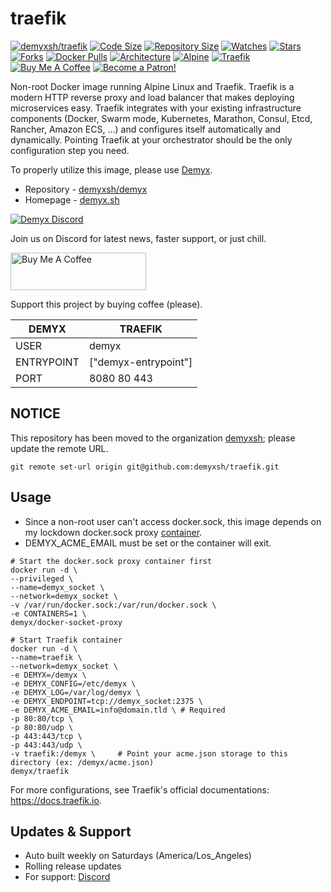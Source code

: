 # traefik
[![demyxsh/traefik](https://github.com/demyxsh/traefik/actions/workflows/main.yml/badge.svg)](https://github.com/demyxsh/traefik/actions/workflows/main.yml)
[![Code Size](https://img.shields.io/github/languages/code-size/demyxsh/traefik?style=flat&color=blue)](https://github.com/demyxsh/traefik)
[![Repository Size](https://img.shields.io/github/repo-size/demyxsh/traefik?style=flat&color=blue)](https://github.com/demyxsh/traefik)
[![Watches](https://img.shields.io/github/watchers/demyxsh/traefik?style=flat&color=blue)](https://github.com/demyxsh/traefik)
[![Stars](https://img.shields.io/github/stars/demyxsh/traefik?style=flat&color=blue)](https://github.com/demyxsh/traefik)
[![Forks](https://img.shields.io/github/forks/demyxsh/traefik?style=flat&color=blue)](https://github.com/demyxsh/traefik)
[![Docker Pulls](https://img.shields.io/docker/pulls/demyx/traefik?style=flat&color=blue)](https://hub.docker.com/r/demyx/traefik)
[![Architecture](https://img.shields.io/badge/linux-amd64-important?style=flat&color=blue)](https://hub.docker.com/r/demyx/traefik)
[![Alpine](https://img.shields.io/badge/dynamic/json?url=https://github.com/demyxsh/traefik/raw/master/version.json&label=alpine&query=$.alpine&color=blue)](https://hub.docker.com/r/demyx/traefik)
[![Traefik](https://img.shields.io/badge/dynamic/json?url=https://github.com/demyxsh/traefik/raw/master/version.json&label=traefik&query=$.traefik&color=blue)](https://hub.docker.com/r/demyx/traefik)
[![Buy Me A Coffee](https://img.shields.io/badge/buy_me_coffee-$5-informational?style=flat&color=blue)](https://www.buymeacoffee.com/VXqkQK5tb)
[![Become a Patron!](https://img.shields.io/badge/become%20a%20patron-$5-informational?style=flat&color=blue)](https://www.patreon.com/bePatron?u=23406156)

Non-root Docker image running Alpine Linux and Traefik. Traefik is a modern HTTP reverse proxy and load balancer that makes deploying microservices easy. Traefik integrates with your existing infrastructure components (Docker, Swarm mode, Kubernetes, Marathon, Consul, Etcd, Rancher, Amazon ECS, ...) and configures itself automatically and dynamically. Pointing Traefik at your orchestrator should be the only configuration step you need.

To properly utilize this image, please use [Demyx](https://demyx.sh/readme).
- Repository - [demyxsh/demyx](https://github.com/demyxsh/demyx)
- Homepage - [demyx.sh](https://demyx.sh)

[![Demyx Discord](https://discordapp.com/api/guilds/1152828583446859818/widget.png?style=banner2)](https://demyx.sh/discord)

Join us on Discord for latest news, faster support, or just chill.

<a href="https://demyx.sh/sponsor-buymeacoffee" target="_blank"><img src="https://cdn.buymeacoffee.com/buttons/v2/default-yellow.png" alt="Buy Me A Coffee" style="height: 60px !important;width: 217px !important;" ></a>

Support this project by buying coffee (please).

DEMYX | TRAEFIK
--- | ---
USER | demyx
ENTRYPOINT | ["demyx-entrypoint"]
PORT | 8080 80 443

## NOTICE
This repository has been moved to the organization [demyxsh](https://github.com/demyxsh); please update the remote URL.
```
git remote set-url origin git@github.com:demyxsh/traefik.git
```

## Usage
- Since a non-root user can't access docker.sock, this image depends on my lockdown docker.sock proxy [container](https://github.com/demyxsh/docker-socket-proxy).
- DEMYX_ACME_EMAIL must be set or the container will exit.

```
# Start the docker.sock proxy container first
docker run -d \
--privileged \
--name=demyx_socket \
--network=demyx_socket \
-v /var/run/docker.sock:/var/run/docker.sock \
-e CONTAINERS=1 \
demyx/docker-socket-proxy

# Start Traefik container
docker run -d \
--name=traefik \
--network=demyx_socket \
-e DEMYX=/demyx \
-e DEMYX_CONFIG=/etc/demyx \
-e DEMYX_LOG=/var/log/demyx \
-e DEMYX_ENDPOINT=tcp://demyx_socket:2375 \
-e DEMYX_ACME_EMAIL=info@domain.tld \ # Required
-p 80:80/tcp \
-p 80:80/udp \
-p 443:443/tcp \
-p 443:443/udp \
-v traefik:/demyx \     # Point your acme.json storage to this directory (ex: /demyx/acme.json)
demyx/traefik
```

For more configurations, see Traefik's official documentations: https://docs.traefik.io.

## Updates & Support
- Auto built weekly on Saturdays (America/Los_Angeles)
- Rolling release updates
- For support: [Discord](https://demyx.sh/discord)
